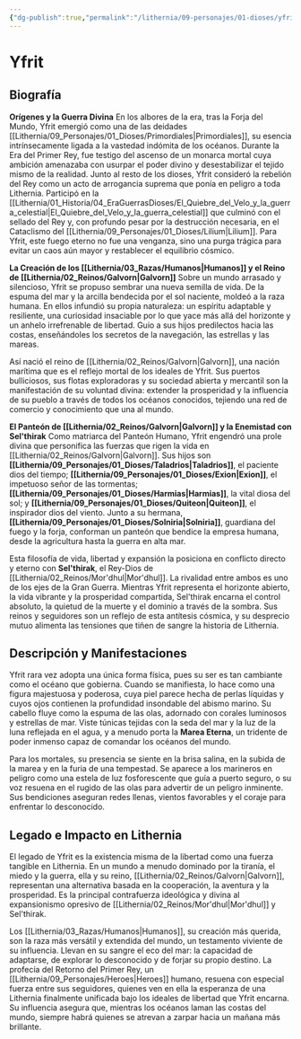 ```yaml
---
{"dg-publish":true,"permalink":"/lithernia/09-personajes/01-dioses/yfrit/","tags":["deidad","panteón humano","Yfrit","_diosa_del_mar","Galvorn","libertad","exploración","comercio"]}
---
```


# Yfrit

## Biografía

**Orígenes y la Guerra Divina**
En los albores de la era, tras la Forja del Mundo, Yfrit emergió como una de las deidades [[Lithernia/09_Personajes/01_Dioses/Primordiales\|Primordiales]], su esencia intrínsecamente ligada a la vastedad indómita de los océanos. Durante la Era del Primer Rey, fue testigo del ascenso de un monarca mortal cuya ambición amenazaba con usurpar el poder divino y desestabilizar el tejido mismo de la realidad. Junto al resto de los dioses, Yfrit consideró la rebelión del Rey como un acto de arrogancia suprema que ponía en peligro a toda Lithernia. Participó en la [[Lithernia/01_Historia/04_EraGuerrasDioses/El_Quiebre_del_Velo_y_la_guerra_celestial\|El_Quiebre_del_Velo_y_la_guerra_celestial]] que culminó con el sellado del Rey y, con profundo pesar por la destrucción necesaria, en el Cataclismo del [[Lithernia/09_Personajes/01_Dioses/Lilium\|Lilium]]. Para Yfrit, este fuego eterno no fue una venganza, sino una purga trágica para evitar un caos aún mayor y restablecer el equilibrio cósmico.

**La Creación de los [[Lithernia/03_Razas/Humanos\|Humanos]] y el Reino de [[Lithernia/02_Reinos/Galvorn\|Galvorn]]**
Sobre un mundo arrasado y silencioso, Yfrit se propuso sembrar una nueva semilla de vida. De la espuma del mar y la arcilla bendecida por el sol naciente, moldeó a la raza humana. En ellos infundió su propia naturaleza: un espíritu adaptable y resiliente, una curiosidad insaciable por lo que yace más allá del horizonte y un anhelo irrefrenable de libertad. Guio a sus hijos predilectos hacia las costas, enseñándoles los secretos de la navegación, las estrellas y las mareas.

Así nació el reino de [[Lithernia/02_Reinos/Galvorn\|Galvorn]], una nación marítima que es el reflejo mortal de los ideales de Yfrit. Sus puertos bulliciosos, sus flotas exploradoras y su sociedad abierta y mercantil son la manifestación de su voluntad divina: extender la prosperidad y la influencia de su pueblo a través de todos los océanos conocidos, tejiendo una red de comercio y conocimiento que una al mundo.

**El Panteón de [[Lithernia/02_Reinos/Galvorn\|Galvorn]] y la Enemistad con Sel'thirak**
Como matriarca del Panteón Humano, Yfrit engendró una prole divina que personifica las fuerzas que rigen la vida en [[Lithernia/02_Reinos/Galvorn\|Galvorn]]. Sus hijos son **[[Lithernia/09_Personajes/01_Dioses/Taladrios\|Taladrios]]**, el paciente dios del tiempo; **[[Lithernia/09_Personajes/01_Dioses/Exion\|Exion]]**, el impetuoso señor de las tormentas; **[[Lithernia/09_Personajes/01_Dioses/Harmias\|Harmias]]**, la vital diosa del sol; y **[[Lithernia/09_Personajes/01_Dioses/Quiteon\|Quiteon]]**, el inspirador dios del viento. Junto a su hermana, **[[Lithernia/09_Personajes/01_Dioses/Solniria\|Solniria]]**, guardiana del fuego y la forja, conforman un panteón que bendice la empresa humana, desde la agricultura hasta la guerra en alta mar.

Esta filosofía de vida, libertad y expansión la posiciona en conflicto directo y eterno con **Sel'thirak**, el Rey-Dios de [[Lithernia/02_Reinos/Mor'dhul\|Mor'dhul]]. La rivalidad entre ambos es uno de los ejes de la Gran Guerra. Mientras Yfrit representa el horizonte abierto, la vida vibrante y la prosperidad compartida, Sel'thirak encarna el control absoluto, la quietud de la muerte y el dominio a través de la sombra. Sus reinos y seguidores son un reflejo de esta antítesis cósmica, y su desprecio mutuo alimenta las tensiones que tiñen de sangre la historia de Lithernia.

## Descripción y Manifestaciones

Yfrit rara vez adopta una única forma física, pues su ser es tan cambiante como el océano que gobierna. Cuando se manifiesta, lo hace como una figura majestuosa y poderosa, cuya piel parece hecha de perlas líquidas y cuyos ojos contienen la profundidad insondable del abismo marino. Su cabello fluye como la espuma de las olas, adornado con corales luminosos y estrellas de mar. Viste túnicas tejidas con la seda del mar y la luz de la luna reflejada en el agua, y a menudo porta la **Marea Eterna**, un tridente de poder inmenso capaz de comandar los océanos del mundo.

Para los mortales, su presencia se siente en la brisa salina, en la subida de la marea y en la furia de una tempestad. Se aparece a los marineros en peligro como una estela de luz fosforescente que guía a puerto seguro, o su voz resuena en el rugido de las olas para advertir de un peligro inminente. Sus bendiciones aseguran redes llenas, vientos favorables y el coraje para enfrentar lo desconocido.

## Legado e Impacto en Lithernia

El legado de Yfrit es la existencia misma de la libertad como una fuerza tangible en Lithernia. En un mundo a menudo dominado por la tiranía, el miedo y la guerra, ella y su reino, [[Lithernia/02_Reinos/Galvorn\|Galvorn]], representan una alternativa basada en la cooperación, la aventura y la prosperidad. Es la principal contrafuerza ideológica y divina al expansionismo opresivo de [[Lithernia/02_Reinos/Mor'dhul\|Mor'dhul]] y Sel'thirak.

Los [[Lithernia/03_Razas/Humanos\|Humanos]], su creación más querida, son la raza más versátil y extendida del mundo, un testamento viviente de su influencia. Llevan en su sangre el eco del mar: la capacidad de adaptarse, de explorar lo desconocido y de forjar su propio destino. La profecía del Retorno del Primer Rey, un [[Lithernia/09_Personajes/Heroes\|Heroes]] humano, resuena con especial fuerza entre sus seguidores, quienes ven en ella la esperanza de una Lithernia finalmente unificada bajo los ideales de libertad que Yfrit encarna. Su influencia asegura que, mientras los océanos laman las costas del mundo, siempre habrá quienes se atrevan a zarpar hacia un mañana más brillante.